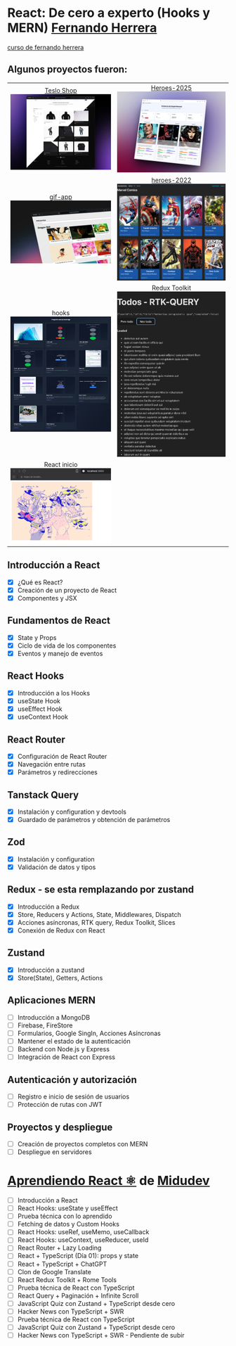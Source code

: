 # React: De cero a experto (Hooks y MERN) [Fernando Herrera](https://github.com/Klerith)

[curso de fernando herrera](https://www.udemy.com/course/react-cero-experto/)

## Algunos proyectos fueron:
| | |
|:-------------------------:|:-------------------------:|
[Teslo Shop](https://teslo-shop.julianll.dev) ![alt text](teslo-shop/public/teslo-shop.webp) |[Heroes-2025](https://heroes-2025.julianll.dev/) ![heroes-2025](heroes-app-2025/docs/heroes-preview.png) | 
[gif-app](https://gif-app.julianll.dev/) ![gif-app](gif-app/public/gif-app.webp) |  [heroes-2022](https://react-super-heroes.julianll.dev/) ![heroes-2022](heroes-spa/public/heroes.png) 
hooks  ![hooks](hooks-app/public/imgs/preview.png) | Redux Toolkit ![Redux Toolkit](toolkin-redux/public/redux-toolkin.png)
React inicio ![React inicio](react/public/gift-random.png) | 


## Introducción a React

- [x] ¿Qué es React?
- [x] Creación de un proyecto de React
- [x] Componentes y JSX

## Fundamentos de React

- [x] State y Props
- [x] Ciclo de vida de los componentes
- [x] Eventos y manejo de eventos

## React Hooks

- [x] Introducción a los Hooks
- [x] useState Hook
- [x] useEffect Hook
- [x] useContext Hook

## React Router

- [x] Configuración de React Router
- [x] Navegación entre rutas
- [x] Parámetros y redirecciones

## Tanstack Query

- [x] Instalación y configuration y devtools
- [x] Guardado de parámetros y obtención de parámetros

## Zod

- [x] Instalación y configuration
- [x] Validación de datos y tipos

## Redux - se esta remplazando por zustand

- [x] Introducción a Redux
- [x] Store, Reducers y Actions, State, Middlewares, Dispatch
- [x] Acciones asíncronas, RTK query, Redux Toolkit, Slices
- [x] Conexión de Redux con React

## Zustand

- [x] Introducción a zustand
- [x] Store(State), Getters, Actions

## Aplicaciones MERN

- [ ] Introducción a MongoDB
- [ ] Firebase, FireStore
- [ ] Formularios, Google SingIn, Acciones Asíncronas
- [ ] Mantener el estado de la autenticación
- [ ] Backend con Node.js y Express
- [ ] Integración de React con Express

## Autenticación y autorización

- [ ] Registro e inicio de sesión de usuarios
- [ ] Protección de rutas con JWT

## Proyectos y despliegue

- [ ] Creación de proyectos completos con MERN
- [ ] Despliegue en servidores

# [Aprendiendo React ⚛️](https://github.com/midudev/aprendiendo-react) de [Midudev](https://github.com/midudev)

- [ ] Introducción a React
- [ ] React Hooks: useState y useEffect
- [ ] Prueba técnica con lo aprendido
- [ ] Fetching de datos y Custom Hooks
- [ ] React Hooks: useRef, useMemo, useCallback
- [ ] React Hooks: useContext, useReducer, useId
- [ ] React Router + Lazy Loading
- [ ] React + TypeScript (Día 01): props y state
- [ ] React + TypeScript + ChatGPT
- [ ] Clon de Google Translate
- [ ] React Redux Toolkit + Rome Tools
- [ ] Prueba técnica de React con TypeScript
- [ ] React Query + Paginación + Infinite Scroll
- [ ] JavaScript Quiz con Zustand + TypeScript desde cero
- [ ] Hacker News con TypeScript + SWR
- [ ] Prueba técnica de React con TypeScript
- [ ] JavaScript Quiz con Zustand + TypeScript desde cero
- [ ] Hacker News con TypeScript + SWR - Pendiente de subir
